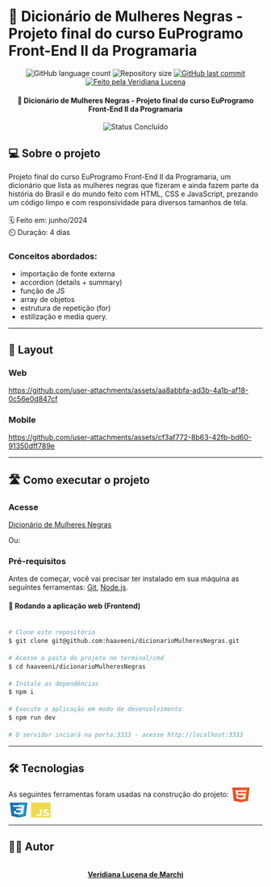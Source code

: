 # 📖 Dicionário de Mulheres Negras - Projeto final do curso EuProgramo Front-End II da Programaria

<p align="center">
  <img alt="GitHub language count" src="https://img.shields.io/github/languages/count/haaveeni/dicionarioMulheresNegras?color=%23b21104">

  <img alt="Repository size" src="https://img.shields.io/github/repo-size/haaveeni%2FdicionarioMulheresNegras?color=%23b21104">
  
  <a href="https://github.com/haaveeni/dicionarioMulheresNegras/commits/main">
    <img alt="GitHub last commit" src="https://img.shields.io/github/last-commit/haaveeni/dicionarioMulheresNegras?color=%23b21104">
  </a>
  
   <a href="">
    <img alt="Feito pela Veridiana Lucena" src="https://img.shields.io/badge/feito%20por%20-Veridiana-b21104">
   </a>


<h4 align="center"> 
	📖 Dicionário de Mulheres Negras - Projeto final do curso EuProgramo Front-End II da Programaria
</h4>

<p align="center">
<!--	<img alt="Status Em Desenvolvimento" src="https://img.shields.io/badge/STATUS-EM%20DESENVOLVIMENTO-green"> -->
<img alt="Status Concluído" src="https://img.shields.io/badge/STATUS-CONCLU%C3%8DDO-brightgreen">
</p>

## 💻 Sobre o projeto

Projeto final do curso EuProgramo Front-End II da Programaria, um dicionário que lista as mulheres negras que fizeram e ainda fazem parte da história do Brasil e do mundo feito com HTML, CSS e JavaScript, prezando um código limpo e com responsividade para diversos tamanhos de tela.<br/><br/>
🗓️ Feito em: junho/2024<br/>
⏲️ Duração: 4 dias
<br/>

### Conceitos abordados: 
<ul>
  <li>importação de fonte externa</li>
  <li>accordion (details + summary)</li>
  <li>função de JS</li>
  <li>array de objetos</li>
  <li>estrutura de repetição (for)</li>
  <li>estilização e media query.</li>
</ul>

---

## 🎨 Layout

### Web

https://github.com/user-attachments/assets/aa8abbfa-ad3b-4a1b-af18-0c56e0d847cf

### Mobile

https://github.com/user-attachments/assets/cf3af772-8b63-42fb-bd60-91350dff789e

---

## 🛣️ Como executar o projeto

### Acesse
<a href="https://haaveeni.github.io/dicionarioMulheresNegras/">Dicionário de Mulheres Negras</a>

Ou:

### Pré-requisitos
Antes de começar, você vai precisar ter instalado em sua máquina as seguintes ferramentas:
[Git](https://git-scm.com), [Node.js](https://nodejs.org/en/). 

#### 🧭 Rodando a aplicação web (Frontend)

```bash

# Clone este repositório
$ git clone git@github.com:haaveeni/dicionarioMulheresNegras.git

# Acesse a pasta do projeto no terminal/cmd
$ cd haaveeni/dicionarioMulheresNegras

# Instale as dependências
$ npm i

# Execute a aplicação em modo de desenvolvimento
$ npm run dev

# O servidor inciará na porta:3333 - acesse http://localhost:3333 

```

---

## 🛠 Tecnologias

As seguintes ferramentas foram usadas na construção do projeto:
<a href = "https://developer.mozilla.org/en-US/docs/Web/HTML"><img align="center" alt="HTML" height="30" width="40" src="https://raw.githubusercontent.com/devicons/devicon/master/icons/html5/html5-original.svg"></a>
<a href = "https://developer.mozilla.org/en-US/docs/Web/CSS"><img align="center" alt="CSS" height="30" width="40" src="https://raw.githubusercontent.com/devicons/devicon/master/icons/css3/css3-original.svg"></a>
<a href = "https://developer.mozilla.org/en-US/docs/Web/JavaScript"><img align="center" alt="JavaScript" height="30" width="40" src="https://raw.githubusercontent.com/devicons/devicon/master/icons/javascript/javascript-plain.svg"></a>

---

## 🧙‍♂️ Autor
<div align="center">
  <a href="https://www.linkedin.com/in/veridiana-lucena/">
 <img src="https://media.licdn.com/dms/image/D4D03AQE7TU2xzZdMtQ/profile-displayphoto-shrink_200_200/0/1715875083059?e=1727308800&v=beta&t=IMNulLJ8nfCxPci-BR6WRLSwNtphIVhohpEqlGyt9QI" width="100px;" alt=""/>
 <br />
 <b>Veridiana Lucena de Marchi</b></a>
</div>
